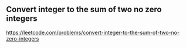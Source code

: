 ## Convert integer to the sum of two no zero integers
https://leetcode.com/problems/convert-integer-to-the-sum-of-two-no-zero-integers
